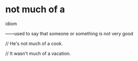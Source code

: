 # not much of a

idiom

——used to say that someone or something is not very good

// He's not much of a cook.

// It wasn't much of a vacation.
